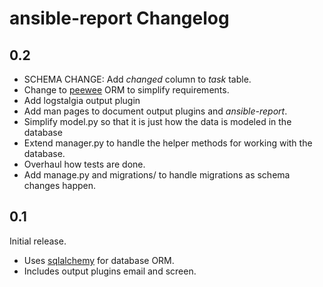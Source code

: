 ansible-report Changelog
========================

## 0.2

* SCHEMA CHANGE: Add _changed_ column to _task_ table.
* Change to [peewee](https://github.com/coleifer/peewee) ORM to simplify
  requirements.
* Add logstalgia output plugin
* Add man pages to document output plugins and *ansible-report*.
* Simplify model.py so that it is just how the data is modeled in the
  database
* Extend manager.py to handle the helper methods for working with the
  database.
* Overhaul how tests are done.
* Add manage.py and migrations/ to handle migrations as schema changes happen.


## 0.1

Initial release.

* Uses [sqlalchemy](http://www.sqlalchemy.org/) for database ORM.
* Includes output plugins email and screen.
